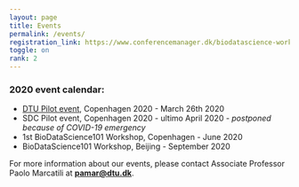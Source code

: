 ```yaml
---
layout: page
title: Events
permalink: /events/
registration_link: https://www.conferencemanager.dk/biodatascience-workshop
toggle: on
rank: 2
---
```



### 2020 event calendar:
- <a href="https://biodatascience101.github.io/events/programme_pilot/">DTU Pilot event</a>, Copenhagen 2020 - March 26th 2020
- SDC Pilot event, Copenhagen 2020 - ultimo April 2020 - <i> postponed because of COVID-19 emergency</i>
- 1st BioDataScience101 Workshop, Copenhagen - June 2020
- BioDataScience101 Workshop, Beijing - September 2020

For more information about our events, please contact Associate Professor Paolo Marcatili at **pamar@dtu.dk**.



